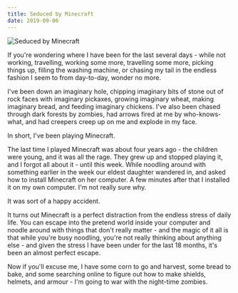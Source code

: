 ```yaml
---
title: Seduced by Minecraft
date: 2019-09-06
---
```


![Seduced by Minecraft](https://source.unsplash.com/vP3pnOoCiYE/1600x900)

If you're wondering where I have been for the last several days - while not working, travelling, working some more, travelling some more, picking things up, filling the washing machine, or chasing my tail in the endless fashion I seem to from day-to-day, wonder no more.

I've been down an imaginary hole, chipping imaginary bits of stone out of rock faces with imaginary pickaxes, growing imaginary wheat, making imaginary bread, and feeding imaginary chickens. I've also been chased through dark forests by zombies, had arrows fired at me by who-knows-what, and had creepers creep up on me and explode in my face.

In short, I've been playing Minecraft.

The last time I played Minecraft was about four years ago - the children were young, and it was all the rage. They grew up and stopped playing it, and I forgot all about it - until this week. While noodling around with something earlier in the week our eldest daughter wandered in, and asked how to install Minecraft on her computer. A few minutes after that I installed it on my own computer. I'm not really sure why.

It was sort of a happy accident.

It turns out Minecraft is a perfect distraction from the endless stress of daily life. You can escape into the pretend world inside your computer and noodle around with things that don't really matter - and the magic of it all is that while you're busy noodling, you're not really thinking about anything else - and given the stress I have been under for the last 18 months, it's been an almost perfect escape.

Now if you'll excuse me, I have some corn to go and harvest, some bread to bake, and some searching online to figure out how to make shields, helmets, and armour - I'm going to war with the night-time zombies.